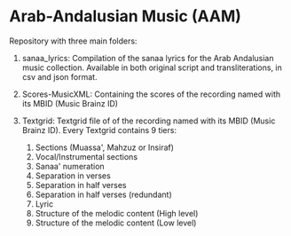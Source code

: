 # Arab-Andalusian Music (AAM)
Repository with three main folders:

1. sanaa_lyrics: Compilation of the sanaa lyrics for the Arab Andalusian music collection.
Available in both original script and transliterations, in csv and json format.

2. Scores-MusicXML: Containing the scores of the recording named with its MBID (Music Brainz ID)

3. Textgrid: Textgrid file of of the recording named with its MBID (Music Brainz ID). Every Textgrid contains 9 tiers:
      1. Sections (Muassa', Mahzuz or Insiraf)
      2. Vocal/Instrumental sections
      3. Sanaa' numeration
      4. Separation in verses
      5. Separation in half verses
      6. Separation in half verses (redundant)
      7. Lyric
      8. Structure of the melodic content (High level)
      9. Structure of the melodic content (Low level)
